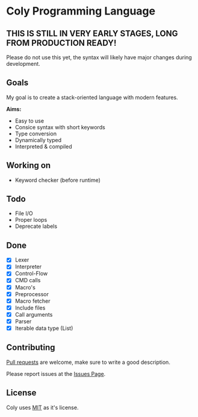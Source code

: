 # Coly Programming Language

## THIS IS STILL IN VERY EARLY STAGES, LONG FROM PRODUCTION READY!
Please do not use this yet, the syntax will likely have major changes during development.

## Goals
My goal is to create a stack-oriented language with modern features.

**Aims:**

- Easy to use
- Consice syntax with short keywords
- Type conversion
- Dynamically typed
- Interpreted & compiled

## Working on
- Keyword checker (before runtime)

## Todo
- File I/O
- Proper loops
- Deprecate labels

## Done
- [x] Lexer
- [x] Interpreter
- [x] Control-Flow
- [x] CMD calls
- [x] Macro's
- [x] Preprocessor
- [x] Macro fetcher 
- [x] Include files
- [x] Call arguments
- [x] Parser
- [x] Iterable data type (List)

## Contributing
[Pull requests](https://github.com/AaronMarcusDev/ssbl/pulls) are welcome, make sure to write a good description.

Please report issues at the [Issues Page](https://github.com/AaronMarcusDev/ssbl/issues).

## License
Coly uses [MIT](https://choosealicense.com/licenses/mit/) as it's license.
